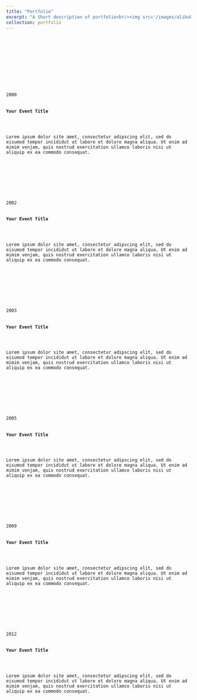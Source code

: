 ```yaml
---
title: "Portfolio"
excerpt: "A Short description of portfolio<br/><img src='/images/alibakhshi.jpg'>"
collection: portfolio
---
```

<link rel="stylesheet" href="https://cdnjs.cloudflare.com/ajax/libs/normalize/5.0.0/normalize.min.css">
<link rel='stylesheet' href='https://cdnjs.cloudflare.com/ajax/libs/Swiper/3.4.2/css/swiper.min.css'>
<link rel='stylesheet' href='https://fonts.googleapis.com/css?family=Open+Sans:300,400,700,800'>
<link rel="stylesheet" href="css/styletimeline.css">
<script src='https://github.com/bakhshiali/bakhshiali.github.io/blob/main/assets/js/swiper.min.js'></script>
<script src="https://github.com/bakhshiali/bakhshiali.github.io/blob/main/assets/js/function.js"></script>
<code>
<div class="container">
  <div class="timeline">
    <div class="swiper-container">
      <div class="swiper-wrapper">
        <div class="swiper-slide" style="background-image: url(https://picsum.photos/1920/500?random=1);" data-year="2000">
          <div class="swiper-slide-content"><span class="timeline-year">2000</span>
            <h4 class="timeline-title">Your Event Title</h4>
            <p class="timeline-text">Lorem ipsum dolor site amet, consectetur adipscing elit, sed do eisumod tempor incididut ut labore et dolore magna aliqua. Ut enim ad mimim venjam, quis nostrud exercitation ullamco laboris nisi ut aliquip ex ea commodo consequat.</p>
          </div>
        </div>
        <div class="swiper-slide" style="background-image: url(https://picsum.photos/1920/500?random=2);" data-year="2002">
          <div class="swiper-slide-content"><span class="timeline-year">2002</span>
            <h4 class="timeline-title">Your Event Title</h4>
            <p class="timeline-text">Lorem ipsum dolor site amet, consectetur adipscing elit, sed do eisumod tempor incididut ut labore et dolore magna aliqua. Ut enim ad mimim venjam, quis nostrud exercitation ullamco laboris nisi ut aliquip ex ea commodo consequat.</p>
          </div>
        </div>
        <div class="swiper-slide" style="background-image: url(https://picsum.photos/1920/500?random=3);" data-year="2003">
          <div class="swiper-slide-content"><span class="timeline-year">2003</span>
            <h4 class="timeline-title">Your Event Title</h4>
            <p class="timeline-text">Lorem ipsum dolor site amet, consectetur adipscing elit, sed do eisumod tempor incididut ut labore et dolore magna aliqua. Ut enim ad mimim venjam, quis nostrud exercitation ullamco laboris nisi ut aliquip ex ea commodo consequat.</p>
          </div>
        </div>
        <div class="swiper-slide" style="background-image: url(https://picsum.photos/1920/500?random=4);" data-year="2005">
          <div class="swiper-slide-content"><span class="timeline-year">2005</span>
            <h4 class="timeline-title">Your Event Title</h4>
            <p class="timeline-text">Lorem ipsum dolor site amet, consectetur adipscing elit, sed do eisumod tempor incididut ut labore et dolore magna aliqua. Ut enim ad mimim venjam, quis nostrud exercitation ullamco laboris nisi ut aliquip ex ea commodo consequat.</p>
          </div>
        </div>
        <div class="swiper-slide" style="background-image: url(https://picsum.photos/1920/500?random=5);" data-year="2009">
          <div class="swiper-slide-content"><span class="timeline-year">2009</span>
            <h4 class="timeline-title">Your Event Title</h4>
            <p class="timeline-text">Lorem ipsum dolor site amet, consectetur adipscing elit, sed do eisumod tempor incididut ut labore et dolore magna aliqua. Ut enim ad mimim venjam, quis nostrud exercitation ullamco laboris nisi ut aliquip ex ea commodo consequat.</p>
          </div>
        </div>
        <div class="swiper-slide" style="background-image: url(https://picsum.photos/1920/500?random=6);" data-year="2012">
          <div class="swiper-slide-content"><span class="timeline-year">2012</span>
            <h4 class="timeline-title">Your Event Title</h4>
            <p class="timeline-text">Lorem ipsum dolor site amet, consectetur adipscing elit, sed do eisumod tempor incididut ut labore et dolore magna aliqua. Ut enim ad mimim venjam, quis nostrud exercitation ullamco laboris nisi ut aliquip ex ea commodo consequat.</p>
          </div>
        </div>
      </div>
      <div class="swiper-button-prev"></div>
      <div class="swiper-button-next"></div>
      <div class="swiper-pagination"></div>
    </div>
  </div>
</div>
</code>
